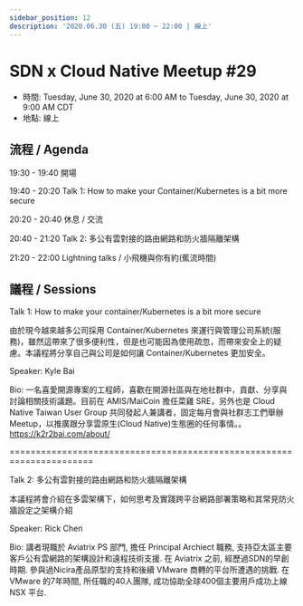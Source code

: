 ```yaml
---
sidebar_position: 12
description: '2020.06.30 (五) 19:00 ~ 22:00 | 線上'
---
```


# SDN x Cloud Native Meetup #29
- 時間: Tuesday, June 30, 2020 at 6:00 AM to Tuesday, June 30, 2020 at 9:00 AM CDT
- 地點: 線上

## 流程 / Agenda

19:30 - 19:40 開場

19:40 - 20:20 Talk 1: How to make your Container/Kubernetes is a bit more secure

20:20 - 20:40 休息 / 交流

20:40 - 21:20 Talk 2: 多公有雲對接的路由網路和防火牆隔離架構

21:20 - 22:00 Lightning talks / 小飛機與你有約(蕉流時間)

## 議程 / Sessions

Talk 1: How to make your container/Kubernetes is a bit more secure

由於現今越來越多公司採用 Container/Kubernetes 來運行與管理公司系統(服務)，雖然這帶來了很多便利性，但是也可能因為使用疏忽，而帶來安全上的疑慮。本議程將分享自己與公司是如何讓 Container/Kubernetes 更加安全。

Speaker: Kyle Bai

Bio: 一名喜愛開源專案的工程師，喜歡在開源社區與在地社群中，貢獻、分享與討論相關技術議題。目前在 AMIS/MaiCoin 擔任菜雞 SRE，另外也是 Cloud Native Taiwan User Group 共同發起人兼講者，固定每月會與社群志工們舉辦 Meetup，以推廣跟分享雲原生(Cloud Native)生態圈的任何事情。。https://k2r2bai.com/about/

======================================================================

Talk 2: 多公有雲對接的路由網路和防火牆隔離架構

本議程將會介紹在多雲架構下，如何思考及實踐跨平台網路部署策略和其常見防火牆設定之架構介紹

Speaker: Rick Chen

Bio: 講者現職於 Aviatrix PS 部門, 擔任 Principal Archiect 職務, 支持亞太區主要客戶公有雲網路的架構設計和遠程技術支援. 在 Aviatrix 之前, 經歷過SDN的早創時期. 參與過Nicira產品原型的支持和後續 VMware 商轉的平台所遭遇的挑戰. 在 VMware 的7年時間, 所任職的40人團隊, 成功協助全球400個主要用戶成功上線 NSX 平台.
